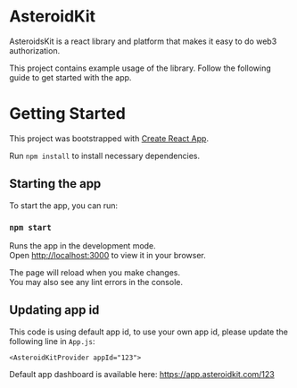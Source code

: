 # AsteroidKit
AsteroidsKit is a react library and platform that makes it easy to do web3 authorization.

This project contains example usage of the library. Follow the following guide to get started with the app.

# Getting Started

This project was bootstrapped with [Create React App](https://github.com/facebook/create-react-app).

Run `npm install` to install necessary dependencies.

## Starting the app

To start the app, you can run:

### `npm start`

Runs the app in the development mode.\
Open [http://localhost:3000](http://localhost:3000) to view it in your browser.

The page will reload when you make changes.\
You may also see any lint errors in the console.

## Updating app id
This code is using default app id, to use your own app id, please update the following line in `App.js`:

```<AsteroidKitProvider appId="123">```

Default app dashboard is available here:
https://app.asteroidkit.com/123